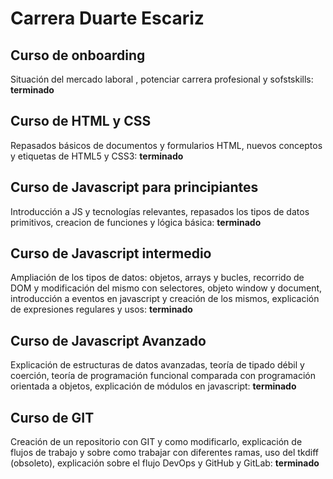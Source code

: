 # Carrera Duarte Escariz


## Curso de onboarding

Situación del mercado laboral , potenciar carrera profesional y sofstskills:
 **terminado**

## Curso de HTML y CSS

Repasados básicos de documentos y formularios HTML, nuevos conceptos y etiquetas de HTML5 y CSS3: **terminado**

## Curso de Javascript para principiantes

Introducción a JS y tecnologías relevantes, repasados los tipos de datos primitivos, creacion de funciones y lógica básica:
 **terminado**
 
## Curso de Javascript intermedio

Ampliación de los tipos de datos: objetos, arrays y bucles, recorrido de DOM y modificación del mismo con selectores, objeto window y document, introducción a eventos en javascript y creación de los mismos, explicación de expresiones regulares y usos:
 **terminado**

## Curso de Javascript Avanzado

Explicación de estructuras de datos avanzadas, teoría de tipado débil y coerción, teoría de programación funcional comparada con programación orientada a objetos, explicación de módulos en javascript:
 **terminado**

## Curso de GIT

Creación de un repositorio con GIT y como modificarlo, explicación de flujos de trabajo y sobre como trabajar con diferentes ramas, uso del tkdiff (obsoleto), explicación sobre el flujo DevOps y GitHub y GitLab:
 **terminado**